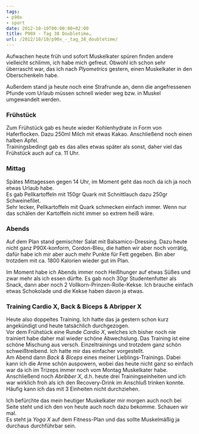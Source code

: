 ```yaml
---
tags:
- p90x
- sport
date: 2012-10-10T00:00:00+02:00
title: P90X - Tag 38 Doubletime…
url: /2012/10/10/p90x_-_tag_38_doubletime/
---
```


Aufwachen heute früh und sofort Muskelkater spüren finden andere vielleicht schlimm, ich habe mich gefreut. Obwohl ich schon sehr überrascht war, das ich nach _Plyometrics_ gestern, einen Muskelkater in den Oberschenkeln habe.

Außerdem stand ja heute noch eine Strafrunde an, denn die angefressenen Pfunde vom Urlaub müssen schnell wieder weg bzw. in Muskel umgewandelt werden.

### Frühstück
Zum Frühstück gab es heute wieder Kohlenhydrate in Form von Haferflocken. Dazu 250ml Milch mit etwas Kakao. Anschließend noch einen halben Apfel.   
Trainingsbedingt gab es das alles etwas später als sonst, daher viel das Frühstück auch auf ca. 11 Uhr.

### Mittag
Spätes Mittagessen gegen 14 Uhr, im Moment geht das noch da ich ja noch etwas Urlaub habe.   
Es gab Pellkartoffeln mit 150gr Quark mit Schnittlauch dazu 250gr Schweinefilet.   
Sehr lecker, Pellkartoffeln mit Quark schmecken einfach immer. Wenn nur das schälen der Kartoffeln nicht immer so extrem heiß wäre.

### Abends
Auf dem Plan stand gemischter Salat mit Balsamico-Dressing. Dazu heute nicht ganz P90X-konform, Cordon-Bleu, die hatten wir aber noch vorrätig, dafür habe ich mir aber auch mehr Punkte für Fett gegeben. Bin aber trotzdem mit ca. 1800 Kalorien wieder gut im Plan.   

Im Moment habe ich Abends immer noch Heißhunger auf etwas Süßes und zwar mehr als ich essen dürfte. Es gab noch 30gr Studentenfutter als Snack, dann aber noch 2 Vollkorn-Prinzen-Rolle-Kekse. Ich brauche einfach etwas Schokolade und die Kekse haben davon ja etwas.

### Training Cardio X, Back & Biceps & Abripper X
Heute also doppeltes Training. Ich hatte das ja gestern schon kurz angekündigt und heute tatsächlich durchgezogen.   
Vor dem Frühstück eine Runde _Cardio X_, welches ich bisher noch nie trainiert habe daher mal wieder schöne Abwechslung. Das Training ist eine schöne Mischung aus versch. Einzeltrainings und trotzdem ganz schön schweißtreibend. Ich hatte mir das einfacher vorgestellt.   
Am Abend dann _Back & Biceps_ eines meiner Lieblings-Trainings. Dabei kann ich die Arme schön auspowern, wobei das heute nicht ganz so einfach war da ich im Trizeps immer noch vom Montag Muskelkater habe.   
Anschließend noch _Abribber X_, d.h. heute drei Trainingseinheiten und ich war wirklich froh als ich den Recovery-Drink im Anschluß trinken konnte. Häufig kann ich das mit 3 Einheiten nicht durchziehen.

Ich befürchte das mein heutiger Muskelkater mir morgen auch noch bei Seite steht und ich den von heute auch noch dazu bekomme. Schauen wir mal.   
Es steht ja _Yoga X_ auf dem Fitness-Plan und das sollte Muskelmäßig ja durchaus durchführbar sein.
 
